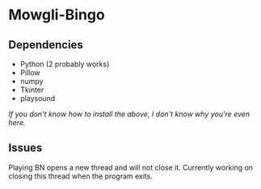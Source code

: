 # Mowgli-Bingo

## Dependencies
- Python (2 probably works)
- Pillow
- numpy
- Tkinter
- playsound

*If you don't know how to install the above, I don't know why you're even here.*

## Issues
Playing BN opens a new thread and will not close it. Currently working on closing this thread when the program exits.